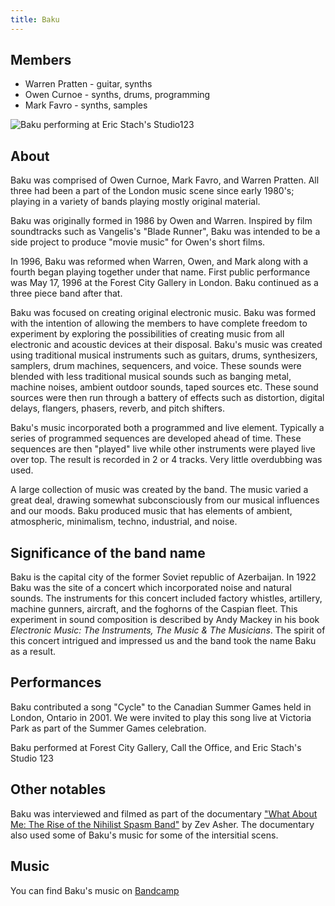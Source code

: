 ```yaml
---
title: Baku
---
```


## Members

* Warren Pratten - guitar, synths
* Owen Curnoe - synths, drums, programming
* Mark Favro - synths, samples

![Baku performing at Eric Stach's Studio123](/images/atEricStachStudio.png)

## About

Baku was comprised of Owen Curnoe, Mark Favro, and Warren Pratten. All three had been a part of the London music scene since early 1980's; playing in a variety of bands playing mostly original material.

Baku was originally formed in 1986 by Owen and Warren. Inspired by film soundtracks such as Vangelis's "Blade Runner", Baku was intended to be a side project to produce "movie music" for Owen's short films.

In 1996, Baku was reformed when Warren, Owen, and Mark along with a fourth began playing together under that name. First public performance was May 17, 1996 at the Forest City Gallery in London. Baku continued as a three piece band after that.

Baku was focused on creating original electronic music. Baku was formed with the intention of allowing the members to have complete freedom to experiment by exploring the possibilities of creating music from all electronic and acoustic devices at their disposal. Baku's music was created using traditional musical instruments such as guitars, drums, synthesizers, samplers, drum machines, sequencers, and voice. These sounds were blended with less traditional musical sounds such as banging metal, machine noises, ambient outdoor sounds, taped sources etc. These sound sources were then run through a battery of effects such as distortion, digital delays, flangers, phasers, reverb, and pitch shifters.

Baku's music incorporated both a programmed and live element. Typically a series of programmed sequences are developed ahead of time. These sequences are then "played" live while other instruments were played live over top. The result is recorded in 2 or 4 tracks. Very little overdubbing was used.

A large collection of music was created by the band. The music  varied a great deal, drawing somewhat subconsciously from our musical influences and our moods. Baku produced music that has elements of ambient, atmospheric, minimalism, techno, industrial, and noise.

## Significance of the band name

Baku is the capital city of the former Soviet republic of Azerbaijan. In 1922 Baku was the site of a concert which incorporated noise and natural sounds. The instruments for this concert included factory whistles, artillery, machine gunners, aircraft, and the foghorns of the Caspian fleet.  This experiment in sound composition is described by Andy Mackey in his book _Electronic Music: The Instruments, The Music & The Musicians_.  The spirit of this concert intrigued and impressed us and the band took the name Baku as a result.

## Performances
Baku contributed a song "Cycle" to the Canadian Summer Games held in London, Ontario in 2001.  We were invited to play this song live at Victoria Park as part of the Summer Games celebration.

Baku performed at Forest City Gallery, Call the Office, and Eric Stach's Studio 123

## Other notables

Baku was interviewed and filmed as part of the documentary ["What About Me: The Rise of the Nihilist Spasm Band"](https://www.imdb.com/title/tt0266040/) by Zev Asher.   The documentary also used some of Baku's music for some of the intersitial scens.

## Music

You can find Baku's music on [Bandcamp](https://baku.bandcamp.com/)



